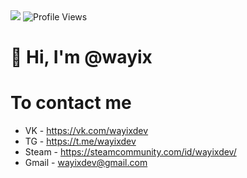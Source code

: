 <img src="https://github-readme-stats.vercel.app/api?username=wayix&amp;show_icons=true&amp;&amp;theme=tokyonight" style="max-width: 100%;">

<img src="https://hits.seeyoufarm.com/api/count/incr/badge.svg?url=https://github.com/wayix/&amp;title=Profile%20Views" alt="Profile Views" style="max-width: 100%;">

# 👋 Hi, I'm @wayix

# To contact me
- VK - https://vk.com/wayixdev
- TG - https://t.me/wayixdev
- Steam - https://steamcommunity.com/id/wayixdev/
- Gmail - wayixdev@gmail.com

<!---
wayix/wayix is a ✨ special ✨ repository because its `README.md` (this file) appears on your GitHub profile.
You can click the Preview link to take a look at your changes.
--->
